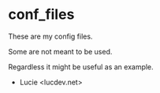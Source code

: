 # conf_files

These are my config files.

Some are not meant to be used.

Regardless it might be useful as an example.

- Lucie <lucdev.net>

